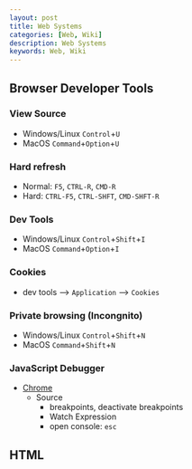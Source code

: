 ```yaml
---
layout: post
title: Web Systems
categories: [Web, Wiki]
description: Web Systems
keywords: Web, Wiki
---
```


## Browser Developer Tools

### View Source

- Windows/Linux `Control`+`U`
- MacOS `Command`+`Option`+`U`

### Hard refresh

- Normal: `F5`, `CTRL-R`, `CMD-R`
- Hard: `CTRL-F5`, `CTRL-SHFT`, `CMD-SHFT-R`

### Dev Tools

- Windows/Linux `Control`+`Shift`+`I`
- MacOS `Command`+`Option`+`I`

### Cookies

- dev tools –> `Application` –> `Cookies`

### Private browsing (Incongnito)

- Windows/Linux `Control`+`Shift`+`N`
- MacOS `Command`+`Shift`+`N`

### JavaScript Debugger

- [Chrome](https://developers.google.com/web/tools/chrome-devtools/javascript/)
  - Source
    - breakpoints, deactivate breakpoints
    - Watch Expression
    - open console: `esc`

## HTML
